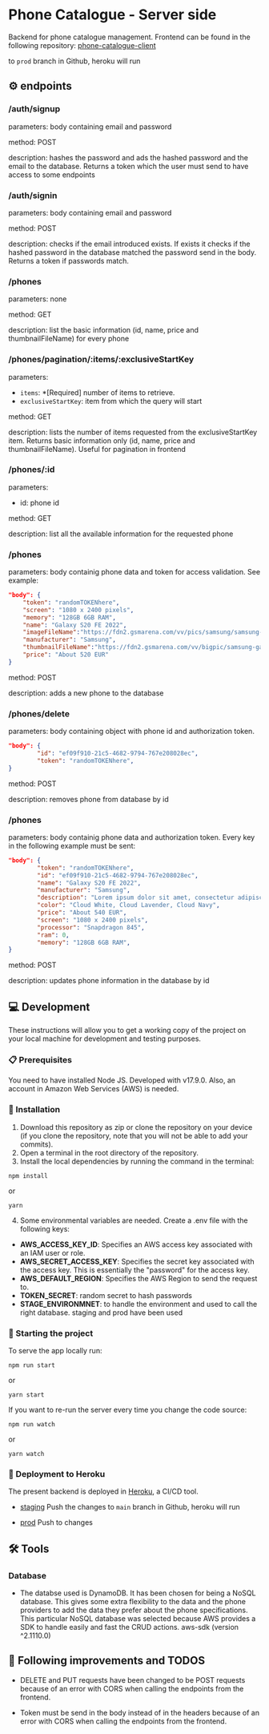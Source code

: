 # Phone Catalogue - Server side

Backend for phone catalogue management. Frontend can be found in the following repository: [phone-catalogue-client](https://github.com/crisouteda/phone-catalogue-client)

to `prod` branch in Github, heroku will run

## ⚙️ endpoints

### /auth/signup

parameters: body containing email and password

method: POST

description: hashes the password and ads the hashed password and the email to the database. Returns a token which the user must send to have access to some endpoints

### /auth/signin

parameters: body containing email and password

method: POST

description: checks if the email introduced exists. If exists it checks if the hashed password in the database matched the password send in the body. Returns a token if passwords match.

### /phones

parameters: none

method: GET

description: list the basic information (id, name, price and thumbnailFileName) for every phone

### /phones/pagination/:items/:exclusiveStartKey

parameters:

- `items`: \*[Required] number of items to retrieve.
- `exclusiveStartKey`: item from which the query will start

method: GET

description: lists the number of items requested from the exclusiveStartKey item. Returns basic information only (id, name, price and thumbnailFileName). Useful for pagination in frontend

### /phones/:id

parameters:

- id: phone id

method: GET

description: list all the available information for the requested phone

### /phones

parameters: body containig phone data and token for access validation. See example:

```json
"body": {
    "token": "randomTOKENhere",
    "screen": "1080 x 2400 pixels",
    "memory": "128GB 6GB RAM",
    "name": "Galaxy S20 FE 2022",
    "imageFileName":"https://fdn2.gsmarena.com/vv/pics/samsung/samsung-galaxy-s20-fe-5g-1.jpg",
    "manufacturer": "Samsung",
    "thumbnailFileName":"https://fdn2.gsmarena.com/vv/bigpic/samsung-galaxy-s20-fe-5g.jpg",
    "price": "About 520 EUR"
}
```

method: POST

description: adds a new phone to the database

### /phones/delete

parameters: body containing object with phone id and authorization token.

```json
"body": {
        "id": "ef09f910-21c5-4682-9794-767e208028ec",
        "token": "randomTOKENhere",
}
```

method: POST

description: removes phone from database by id

### /phones

parameters: body containig phone data and authorization token. Every key in the following example must be sent:

```json
"body": {
        "token": "randomTOKENhere",
        "id": "ef09f910-21c5-4682-9794-767e208028ec",
        "name": "Galaxy S20 FE 2022",
        "manufacturer": "Samsung",
        "description": "Lorem ipsum dolor sit amet, consectetur adipiscing elit, sed do eiusmod tempor incididunt ut labore et dolore magna aliqua. Nam libero justo laoreet sit amet cursus. Ac orci phasellus egestas tellus rutrum tellus pellentesque",
        "color": "Cloud White, Cloud Lavender, Cloud Navy",
        "price": "About 540 EUR",
        "screen": "1080 x 2400 pixels",
        "processor": "Snapdragon 845",
        "ram": 0,
        "memory": "128GB 6GB RAM",
}
```

method: POST

description: updates phone information in the database by id

## 💻 Development

These instructions will allow you to get a working copy of the project on your local machine for development and testing purposes.

### 📋 Prerequisites

You need to have installed Node JS. Developed with v17.9.0.
Also, an account in Amazon Web Services (AWS) is needed.

### 🔧 Installation

1. Download this repository as zip or clone the repository on your device (if you clone the repository, note that you will not be able to add your commits).
2. Open a terminal in the root directory of the repository.
3. Install the local dependencies by running the command in the terminal:

```
npm install
```

or

```
yarn
```

4. Some environmental variables are needed. Create a .env file with the following keys:

- **AWS_ACCESS_KEY_ID**: Specifies an AWS access key associated with an IAM user or role.
- **AWS_SECRET_ACCESS_KEY**: Specifies the secret key associated with the access key. This is essentially the "password" for the access key.
- **AWS_DEFAULT_REGION**: Specifies the AWS Region to send the request to.
- **TOKEN_SECRET**: random secret to hash passwords
- **STAGE_ENVIRONMNET**: to handle the environment and used to call the right database. staging and prod have been used

### 🏁 Starting the project

To serve the app locally run:

```
npm run start
```

or

```
yarn start
```

If you want to re-run the server every time you change the code source:

```
npm run watch
```

or

```
yarn watch
```

### 🚀 Deployment to Heroku

The present backend is deployed in [Heroku](https://devcenter.heroku.com/categories/reference), a CI/CD tool.

- [staging](https://phone-catalogue-server-staging.herokuapp.com/)
  Push the changes to `main` branch in Github, heroku will run

- [prod](https://phone-catalogue-server.herokuapp.com/)
  Push to changes

## 🛠️ Tools

### Database

- The databse used is DynamoDB. It has been chosen for being a NoSQL database. This gives some extra flexibility to the data and the phone providers to add the data they prefer about the phone specifications. This particular NoSQL database was selected because AWS provides a SDK to handle easily and fast the CRUD actions. aws-sdk (version ^2.1110.0)

## 📝 Following improvements and TODOS

- DELETE and PUT requests have been changed to be POST requests because of an error with CORS when calling the endpoints from the frontend.

- Token must be send in the body instead of in the headers because of an error with CORS when calling the endpoints from the frontend.
